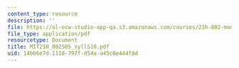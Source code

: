 ```yaml
---
content_type: resource
description: ''
file: https://ol-ocw-studio-app-qa.s3.amazonaws.com/courses/21h-802-modern-latin-america-1808-present-revolution-dictatorship-democracy-spring-2005/14bb6e7d1118797fd54aa45c0e444f8d_MIT21H_802S05_syllS10.pdf
file_type: application/pdf
resourcetype: Document
title: MIT21H_802S05_syllS10.pdf
uid: 14bb6e7d-1118-797f-d54a-a45c0e444f8d
---
```

